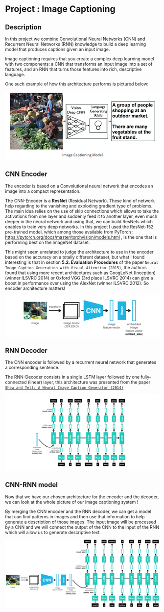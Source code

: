 # Project : Image Captioning

## Description
In this project we combine Convolutional Neural Networks (CNN) and Recurrent Neural Networks (RNN) knowledge to build a deep learning model that produces captions given an input image. 

Image captioning requires that you create a complex deep learning model with two components: a CNN that
transforms an input image into a set of features, and an RNN that turns those features into rich, descriptive
language.

One such example of how this architecture performs is pictured below: 
<!-- ![Center Image](images/image-description.PNG) -->

<p align="center">
  <img src="https://github.com/adamalavi/Computer_Vision/blob/master/P2%20-%20Image%20captioning/images/image-description.png">
</p>

## CNN Encoder
The encoder is based on a Convolutional neural network that encodes an image into a compact representation.

The CNN-Encoder is a **ResNet** (Residual Network). These kind of network help regarding to the vanishing and exploding gradient type of problems. The main idea relies on the use of skip connections which allows to take the activations from one layer and suddenly feed it to another layer, even much deeper in the neural network and using that, we can build ResNets which enables to train very deep networks. In this project I used the ResNet-152 pre-trained model, which among those available from PyTorch : https://pytorch.org/docs/master/torchvision/models.html , is the one that is performing best on the ImageNet dataset. 

This might seem unrelated to judge the architecture to use in the encoder based on the accuracy on a totally different dataset, but what I found interesting is that in section **5.2. Evaluation Procedures** of the paper `Neural Image Caption Generation with Visual Attention (2015)`, the authors found that using more recent architectures such as GoogLeNet (Inception) (winner ILSVRC 2014) or Oxford VGG (3rd place ILSVRC 2014) can give a boost in performance over using the AlexNet (winner ILSVRC 2012). So encoder architecture matters!

<!-- ![Encoder](images/encoder.png)-->
<p align="center">
  <img src="https://github.com/adamalavi/Computer_Vision/blob/master/P2%20-%20Image%20captioning/images/encoder.png">
</p>

## RNN Decoder
The CNN encoder is followed by a recurrent neural network that generates a corresponding sentence.

The RNN-Decoder consists in a single LSTM layer followed by one fully-connected (linear) layer, this architecture was presented from the paper [`Show and Tell: A Neural Image Caption Generator (2014)`](https://arxiv.org/pdf/1411.4555.pdf)

<!-- ![Decoder](images/decoder.png) -->
<p align="center">
  <img src="https://github.com/adamalavi/Computer_Vision/blob/master/P2%20-%20Image%20captioning/images/decoder.png">
</p>

## CNN-RNN model 
Now that we have our chosen architecture for the encoder and the decoder, we can look at the whole picture of
our image captioning system !

By merging the CNN encoder and the RNN decoder, we can get a model that can find patterns in images and then use that information to help generate a description of those images. The input image will be processed by a CNN and we will connect the output of the CNN to the input of the RNN which will allow us to generate descriptive text. 

<p align="center">
  <img src="https://github.com/adamalavi/Computer_Vision/blob/master/P2%20-%20Image%20captioning/images/encoder-decoder.png">
</p>
